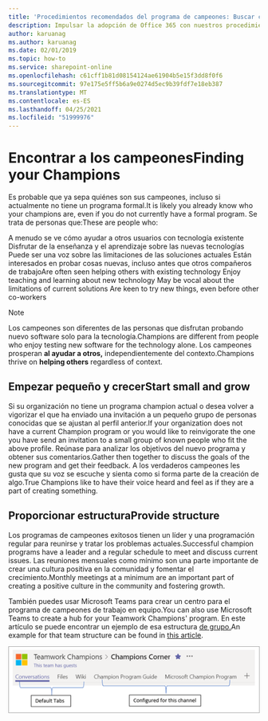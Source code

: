 ```yaml
---
title: 'Procedimientos recomendados del programa de campeones: Buscar campeones'
description: Impulsar la adopción de Office 365 con nuestros procedimientos recomendados del Programa de campeones
author: karuanag
ms.author: karuanag
ms.date: 02/01/2019
ms.topic: how-to
ms.service: sharepoint-online
ms.openlocfilehash: c61cff1b81d08154124ae61904b5e15f3dd8f0f6
ms.sourcegitcommit: 97e175e5ff5b6a9e0274d5ec9b39fdf7e18eb387
ms.translationtype: MT
ms.contentlocale: es-ES
ms.lasthandoff: 04/25/2021
ms.locfileid: "51999976"
---
```

# <a name="finding-your-champions"></a><span data-ttu-id="86e51-103">Encontrar a los campeones</span><span class="sxs-lookup"><span data-stu-id="86e51-103">Finding your Champions</span></span> 

<span data-ttu-id="86e51-104">Es probable que ya sepa quiénes son sus campeones, incluso si actualmente no tiene un programa formal.</span><span class="sxs-lookup"><span data-stu-id="86e51-104">It is likely you already know who your champions are, even if you do not currently have a formal program.</span></span>  <span data-ttu-id="86e51-105">Se trata de personas que:</span><span class="sxs-lookup"><span data-stu-id="86e51-105">These are people who:</span></span>

<span data-ttu-id="86e51-106">A menudo se ve cómo ayudar a otros usuarios con tecnología existente Disfrutar de la enseñanza y el aprendizaje sobre las nuevas tecnologías Puede ser una voz sobre las limitaciones de las soluciones actuales Están interesados en probar cosas nuevas, incluso antes que otros compañeros de trabajo</span><span class="sxs-lookup"><span data-stu-id="86e51-106">Are often seen helping others with existing technology Enjoy teaching and learning about new technology May be vocal about the limitations of current solutions Are keen to try new things, even before other co-workers</span></span>

> [!NOTE]
> <span data-ttu-id="86e51-107">Los campeones son diferentes de las personas que disfrutan probando nuevo software solo para la tecnología.</span><span class="sxs-lookup"><span data-stu-id="86e51-107">Champions are different from people who enjoy testing new software for the technology alone.</span></span> <span data-ttu-id="86e51-108">Los campeones prosperan **al ayudar a otros,** independientemente del contexto.</span><span class="sxs-lookup"><span data-stu-id="86e51-108">Champions thrive on **helping others** regardless of context.</span></span> 

## <a name="start-small-and-grow"></a><span data-ttu-id="86e51-109">Empezar pequeño y crecer</span><span class="sxs-lookup"><span data-stu-id="86e51-109">Start small and grow</span></span>

<span data-ttu-id="86e51-110">Si su organización no tiene un programa champion actual o desea volver a vigorizar el que ha enviado una invitación a un pequeño grupo de personas conocidas que se ajustan al perfil anterior.</span><span class="sxs-lookup"><span data-stu-id="86e51-110">If your organization does not have a current Champion program or you would like to reinvigorate the one you have send an invitation to a small group of known people who fit the above profile.</span></span>  <span data-ttu-id="86e51-111">Reúnase para analizar los objetivos del nuevo programa y obtener sus comentarios.</span><span class="sxs-lookup"><span data-stu-id="86e51-111">Gather then together to discuss the goals of the new program and get their feedback.</span></span> <span data-ttu-id="86e51-112">A los verdaderos campeones les gusta que su voz se escuche y sienta como si forma parte de la creación de algo.</span><span class="sxs-lookup"><span data-stu-id="86e51-112">True Champions like to have their voice heard and feel as if they are a part of creating something.</span></span>  

## <a name="provide-structure"></a><span data-ttu-id="86e51-113">Proporcionar estructura</span><span class="sxs-lookup"><span data-stu-id="86e51-113">Provide structure</span></span>

<span data-ttu-id="86e51-114">Los programas de campeones exitosos tienen un líder y una programación regular para reunirse y tratar los problemas actuales.</span><span class="sxs-lookup"><span data-stu-id="86e51-114">Successful champion programs have a leader and a regular schedule to meet and discuss current issues.</span></span>  <span data-ttu-id="86e51-115">Las reuniones mensuales como mínimo son una parte importante de crear una cultura positiva en la comunidad y fomentar el crecimiento.</span><span class="sxs-lookup"><span data-stu-id="86e51-115">Monthly meetings at a minimum are an important part of creating a positive culture in the community and fostering growth.</span></span>  

<span data-ttu-id="86e51-116">También puedes usar Microsoft Teams para crear un centro para el programa de campeones de trabajo en equipo.</span><span class="sxs-lookup"><span data-stu-id="86e51-116">You can also use Microsoft Teams to create a hub for your Teamwork Champions' program.</span></span>  <span data-ttu-id="86e51-117">En este artículo se puede encontrar un ejemplo de esa estructura [de grupo.](/MicrosoftTeams/teams-adoption-your-first-teams)</span><span class="sxs-lookup"><span data-stu-id="86e51-117">An example for that team structure can be found in [this article](/MicrosoftTeams/teams-adoption-your-first-teams).</span></span>

![pestañas de equipo de campeones de trabajo en equipo](media/teams-adoption-tab-example.png)
